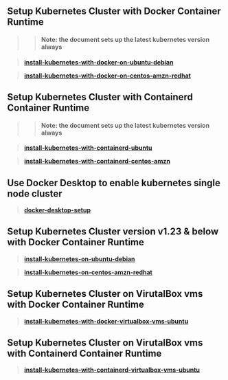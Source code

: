 ## Setup Kubernetes Cluster with Docker Container Runtime
>> #### Note: the document sets up the latest kubernetes version always 

> **[install-kubernetes-with-docker-on-ubuntu-debian](https://github.com/lerndevops/kubernetes/blob/master/1-intall/install-kubernetes-v1.24-ubuntu-debian.md)**

> **[install-kubernetes-with-docker-on-centos-amzn-redhat](https://github.com/lerndevops/kubernetes/blob/master/1-intall/install-kubernetes-v1.24-centos-amzn-redhat.md)**

## Setup Kubernetes Cluster with Containerd Container Runtime
>> #### Note: the document sets up the latest kubernetes version always 

> **[install-kubernetes-with-containerd-ubuntu](https://github.com/lerndevops/kubernetes/blob/master/1-intall/install-kubernetes-containerd-ubuntu.md)**

> **[install-kubernetes-with-containerd-centos-amzn](https://github.com/lerndevops/kubernetes/blob/master/1-intall/install-kubernetes-containerd-centos-amzn.md)**

## Use Docker Desktop to enable kubernetes single node cluster

> **[docker-desktop-setup](https://github.com/lerndevops/kubernetes/blob/master/1-intall/use-docker-desktop.md)**

## Setup Kubernetes Cluster version v1.23 & below with Docker Container Runtime

> **[install-kubernetes-on-ubuntu-debian](https://github.com/lerndevops/kubernetes/blob/master/1-intall/install-kubernetes-on-ubuntu-debian.md)**

> **[install-kubernetes-on-centos-amzn-redhat](https://github.com/lerndevops/kubernetes/blob/master/1-intall/install-kubernetes-on-centos-amzn-redhat.md)**

## Setup Kubernetes Cluster on VirutalBox vms with Docker Container Runtime

> **[install-kubernetes-with-docker-virtualbox-vms-ubuntu](https://github.com/lerndevops/kubernetes/blob/master/1-intall/install-kubernetes-with-docker-virtualbox-vm-ubuntu.md)**

## Setup Kubernetes Cluster on VirutalBox vms with Containerd Container Runtime

> **[install-kubernetes-with-containerd-virtualbox-vms-ubuntu](https://github.com/lerndevops/kubernetes/blob/master/1-intall/install-kubernetes-with-containerd-virtualbox-vm-ubuntu.md)**
